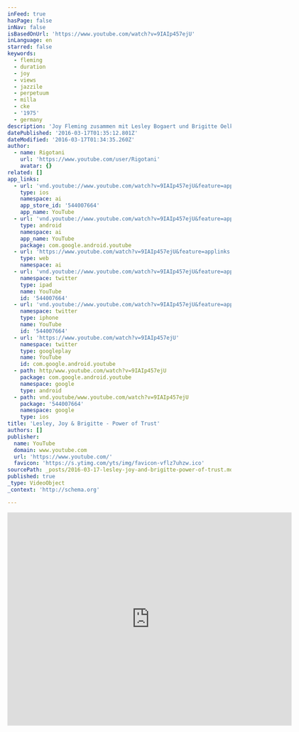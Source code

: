 ```yaml
---
inFeed: true
hasPage: false
inNav: false
isBasedOnUrl: 'https://www.youtube.com/watch?v=9IAIp457ejU'
inLanguage: en
starred: false
keywords:
  - fleming
  - duration
  - joy
  - views
  - jazzile
  - perpetuum
  - milla
  - cke
  - '1975'
  - germany
description: 'Joy Fleming zusammen mit Lesley Bogaert und Brigitte Oelke beim Deutschen Vorentscheid 2001 in Hannover! **LIVE**'
datePublished: '2016-03-17T01:35:12.801Z'
dateModified: '2016-03-17T01:34:35.260Z'
author:
  - name: Rigotani
    url: 'https://www.youtube.com/user/Rigotani'
    avatar: {}
related: []
app_links:
  - url: 'vnd.youtube://www.youtube.com/watch?v=9IAIp457ejU&feature=applinks'
    type: ios
    namespace: ai
    app_store_id: '544007664'
    app_name: YouTube
  - url: 'vnd.youtube://www.youtube.com/watch?v=9IAIp457ejU&feature=applinks'
    type: android
    namespace: ai
    app_name: YouTube
    package: com.google.android.youtube
  - url: 'https://www.youtube.com/watch?v=9IAIp457ejU&feature=applinks'
    type: web
    namespace: ai
  - url: 'vnd.youtube://www.youtube.com/watch?v=9IAIp457ejU&feature=applinks'
    namespace: twitter
    type: ipad
    name: YouTube
    id: '544007664'
  - url: 'vnd.youtube://www.youtube.com/watch?v=9IAIp457ejU&feature=applinks'
    namespace: twitter
    type: iphone
    name: YouTube
    id: '544007664'
  - url: 'https://www.youtube.com/watch?v=9IAIp457ejU'
    namespace: twitter
    type: googleplay
    name: YouTube
    id: com.google.android.youtube
  - path: http/www.youtube.com/watch?v=9IAIp457ejU
    package: com.google.android.youtube
    namespace: google
    type: android
  - path: vnd.youtube/www.youtube.com/watch?v=9IAIp457ejU
    package: '544007664'
    namespace: google
    type: ios
title: 'Lesley, Joy & Brigitte - Power of Trust'
authors: []
publisher:
  name: YouTube
  domain: www.youtube.com
  url: 'https://www.youtube.com/'
  favicon: 'https://s.ytimg.com/yts/img/favicon-vflz7uhzw.ico'
sourcePath: _posts/2016-03-17-lesley-joy-and-brigitte-power-of-trust.md
published: true
_type: VideoObject
_context: 'http://schema.org'

---
```

<iframe src="https://cdn.embedly.com/widgets/media.html?src=https%3A%2F%2Fwww.youtube.com%2Fembed%2F9IAIp457ejU%3Ffeature%3Doembed&amp;url=https%3A%2F%2Fwww.youtube.com%2Fwatch%3Fv%3D9IAIp457ejU&amp;image=https%3A%2F%2Fi.ytimg.com%2Fvi%2F9IAIp457ejU%2Fhqdefault.jpg&amp;key=b7d04c9b404c499eba89ee7072e1c4f7&amp;type=text%2Fhtml&amp;schema=youtube" width="640" height="480" scrolling="no" frameborder="0" allowfullscreen="allowfullscreen" style=""></iframe>
